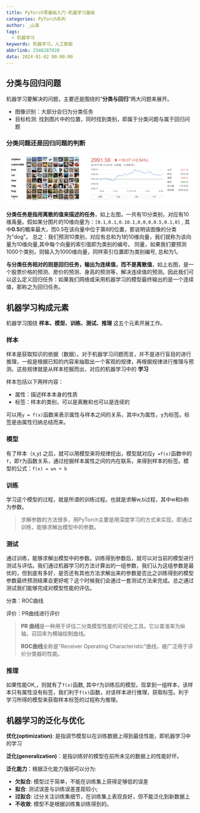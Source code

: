 ```yaml
---
title: PyTorch零基础入门-机器学习基础
categories: PyTorch系列
author: _山海
tags:
  - 机器学习
keywords: 机器学习，人工智能
abbrlink: 2348287028
data: 2024-01-02 00:00:00
---
```




## 分类与回归问题

机器学习要解决的问题，主要还是围绕的“**分类与回归**”两大问题来展开。

- 图像识别：大部分会归为分类任务
- 目标检测:  找到图片中的位置，同时找到类别，即属于分类问题与属于回归问题



### 分类问题还是回归问题的判断

![image-20240102020136582](2.机器学习的基础/image-20240102030421021.png)


**分类任务是指用离散的值来描述的任务**，如上左图，一共有10分类别，对应有10维禹量。假如某分图片的10维向量为：`[0.1,0.1,0.10.1,0,0,0,0.5,0.1,0]` , 其中**0.5**的概率最大，而0.5在该向量中位于第8的位置，那说明该图像的分类为"dog"。 总之：我们预测10类别，对应有总和为1的10维向量，我们就称为该向量为10维向量,其中每个向量的索引值即为类别的编号。 同量，如果我们要预测1000个类别，则输入为1000维向量，同样索引位置即为类别编号,  总和为1。



**与分类任务相对的则是回归任务，输出为连续值，而不是离散值**，如上右图，是一个股票价格的预测、房价的预测、身高的预测等，解决连续值的预测。因此我们可以这么定义回归任务：如果我们网络或采用机器学习的模型最终输出的是一个连续值，那称之为回归任务。



## 机器学习构成元素 

机器学习围绕 **样本、模型、训练、测试、推理** 这五个元素开展工作。

### 样本

样本是获取知识的依据（数据）。对于机器学习问题而言，并不是进行盲目的进行推理，一般是根据已知的内容来抽取出一个客观的规律，再根据规律进行推理与预测。这些规律就是从样本挖掘而出，对应的机器学习中的 **学习**

样本包括以下两样内容：

- 属性：描述样本本身的性质
- 标签：样本的类别，可以是离散和也可以是连续的

可以用`y = f(x)`函数来表示属性与样本之间的关系，其中x为属性，y为标签。标签是由属性归纳总结而来。

### 模型

有了样本（x,y) 之后，就可以用模型来将规律挖出，模型就对应`y =f(x)`函数中的`f`，即`f`为函数关系，通过挖掘样本属性之间的内在联系，来得到样本的标签。模型的公式：`f(x) = wx + b`

### 训练

学习这个模型的过程，就是所谓的训练过程。也就是求解w,b过程，其中w和b称为参数。

>  求解参数的方法很多，用PyTorch主要是用深度学习的方式来实现。即通过训练，能够求解出模型中的参数。



### 测试

通过训练，能够求解出模型中的参数。训练得到参数后，就可以对当前的模型进行测试与评估。我们通过机器学习的方法计算出的一组参数，我们认为这组参数是最优的，但到底有多好，是否还有其他方法求解出来的参数是否比之训练得到的模型参数最终预测结果会更好呢？这个时候我们会通过一套测试方法来完成。总之通过测试我们能够完成对模型性能的评估。

分类：ROC曲线

评价：PR曲线进行评价

> **PR 曲线**是一种用于评估二分类模型性能的可视化工具。它以查准率为纵轴，召回率为横轴绘制曲线。
>
> **ROC曲线**全称是"Receiver Operating Characteristic"曲线，被广泛用于评价分类器的性能。



### 推理

如果性能OK,，则就有了`f(x)`函数, 其中`f`为训练后的模型。现拿到一组样本，该样本只有属性没有标签，我们利于`f(x)`函数，对该样本进行推理，获取标签。利于学习所得的模型来获取样本标签的过程称为推理。



## 机器学习的泛化与优化

**优化(optimization)**: 是指调节模型以在训练数据上得到最佳性能，即机器学习中的学习

**泛化(generalization)**：是指训练好的模型在前所未见的数据上的性能好坏。

**泛化能力**：根据泛化能力强弱可以分为:

- **欠拟合**: 模型过于简单，不能在训练集上获得足够低的误差
- **拟合**:  测试误差与训练误差差距较小;
- **过拟合**: 过分关注训练集细节，在训练集上表现良好，但不能泛化到新数据上
- **不收敛**: 模型不是根据训练集训练得到的。



